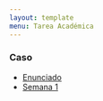 ```yaml
---
layout: template
menu: Tarea Académica
---
```

### Caso
 * [Enunciado](caso/is2-enunciado-caso.html)
 * [Semana 1](caso/is2-caso-1.html)
